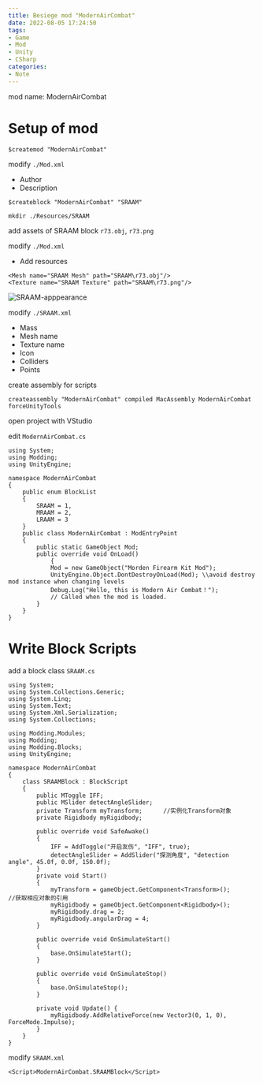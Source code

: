 ```yaml
---
title: Besiege mod "ModernAirCombat"
date: 2022-08-05 17:24:50
tags:
- Game
- Mod
- Unity
- CSharp
categories:
- Note
---
```

mod name: ModernAirCombat

# Setup of mod
``` besiege
$createmod "ModernAirCombat"
```

modify `./Mod.xml`
- Author
- Description

``` besiege
$createblock "ModernAirCombat" "SRAAM"
```

``` besiege
mkdir ./Resources/SRAAM
```
add assets of SRAAM block `r73.obj`, `r73.png`

modify `./Mod.xml`
- Add resources
``` besiege
<Mesh name="SRAAM Mesh" path="SRAAM\r73.obj"/>
<Texture name="SRAAM Texture" path="SRAAM\r73.png"/>
```
![SRAAM-apppearance](SRAAM-apppearance.png "SRAAM Apppearance")


modify `./SRAAM.xml`
- Mass
- Mesh name
- Texture name
- Icon
- Colliders
- Points

create assembly for scripts
``` besiege
createassembly "ModernAirCombat" compiled MacAssembly ModernAirCombat forceUnityTools
```

open project with VStudio

edit `ModernAirCombat.cs`
```
using System;
using Modding;
using UnityEngine;

namespace ModernAirCombat
{
    public enum BlockList
    {
        SRAAM = 1,
        MRAAM = 2,
        LRAAM = 3
    }
    public class ModernAirCombat : ModEntryPoint
    {
        public static GameObject Mod;
        public override void OnLoad()
		    {
            Mod = new GameObject("Morden Firearm Kit Mod");
            UnityEngine.Object.DontDestroyOnLoad(Mod); \\avoid destroy mod instance when changing levels
            Debug.Log("Hello, this is Modern Air Combat！");
            // Called when the mod is loaded.
        }
    }
}
```

# Write Block Scripts

add a block class `SRAAM.cs`
```
using System;
using System.Collections.Generic;
using System.Linq;
using System.Text;
using System.Xml.Serialization;
using System.Collections;

using Modding.Modules;
using Modding;
using Modding.Blocks;
using UnityEngine;

namespace ModernAirCombat
{
    class SRAAMBlock : BlockScript
    {
        public MToggle IFF;
        public MSlider detectAngleSlider;
        private Transform myTransform;      //实例化Transform对象
        private Rigidbody myRigidbody;

        public override void SafeAwake()
        {
            IFF = AddToggle("开启友伤", "IFF", true);
            detectAngleSlider = AddSlider("探测角度", "detection angle", 45.0f, 0.0f, 150.0f);
        }
        private void Start()
        {
            myTransform = gameObject.GetComponent<Transform>();        //获取相应对象的引用
            myRigidbody = gameObject.GetComponent<Rigidbody>();
            myRigidbody.drag = 2;
            myRigidbody.angularDrag = 4;
        }

        public override void OnSimulateStart()
        {
            base.OnSimulateStart();
        }

        public override void OnSimulateStop()
        {
            base.OnSimulateStop();
        }

        private void Update() {
            myRigidbody.AddRelativeForce(new Vector3(0, 1, 0), ForceMode.Impulse);
        }
    }
}
```

modify `SRAAM.xml`
```
<Script>ModernAirCombat.SRAAMBlock</Script>
```
